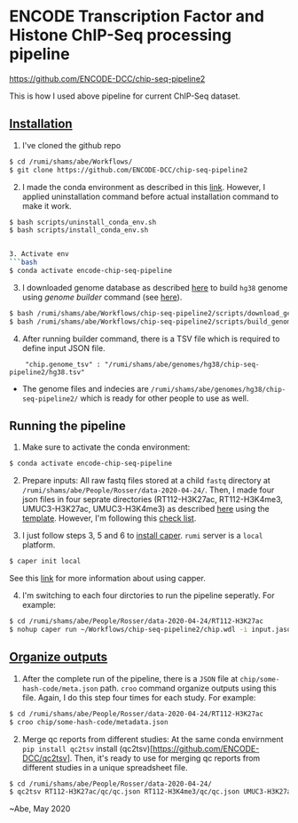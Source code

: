 # **ENCODE Transcription Factor and Histone ChIP-Seq processing pipeline**
https://github.com/ENCODE-DCC/chip-seq-pipeline2

This is how I used above pipeline for current ChIP-Seq dataset. 
## [Installation](https://github.com/ENCODE-DCC/chip-seq-pipeline2#installation)
1. I've cloned the github repo 
```bash
$ cd /rumi/shams/abe/Workflows/
$ git clone https://github.com/ENCODE-DCC/chip-seq-pipeline2
```

2. I made the conda environment as described in this [link](https://github.com/ENCODE-DCC/chip-seq-pipeline2/blob/master/docs/install_conda.md). However, I applied uninstallation command before actual installation command to make it work. 
```bash 
$ bash scripts/uninstall_conda_env.sh
$ bash scripts/install_conda_env.sh


3. Activate env
```bash
$ conda activate encode-chip-seq-pipeline
```
3. I downloaded genome database as described [here](https://github.com/ENCODE-DCC/chip-seq-pipeline2/blob/master/docs/build_genome_database.md) to build `hg38` genome using *genome builder* command (see [here](https://github.com/ENCODE-DCC/chip-seq-pipeline2/blob/master/docs/build_genome_database.md)). 

```bash
$ bash /rumi/shams/abe/Workflows/chip-seq-pipeline2/scripts/download_genome_data.sh hg38 /rumi/shams/abe/genomes/hg38/chip-seq-pipeline2
$ bash /rumi/shams/abe/Workflows/chip-seq-pipeline2/scripts/build_genome_data.sh hg38 /rumi/shams/abe/genomes/hg38/chip-seq-pipeline2
```

4. After running builder command, there is a TSV file which is required to define input JSON file. 
```
    "chip.genome_tsv" : "/rumi/shams/abe/genomes/hg38/chip-seq-pipeline2/hg38.tsv"
```

* The genome files and indecies are `/rumi/shams/abe/genomes/hg38/chip-seq-pipeline2/` which is ready for other people to use as well. 

## Running the pipeline
1. Make sure to activate the conda environment:
```bash
$ conda activate encode-chip-seq-pipeline 
```

2. Prepare inputs:
All raw fastq files stored at a child `fastq` directory at `/rumi/shams/abe/People/Rosser/data-2020-04-24/`. Then, I made four json files in four seprate directories (RT112-H3K27ac, RT112-H3K4me3, UMUC3-H3K27ac, UMUC3-H3K4me3) as described [here](https://github.com/ENCODE-DCC/chip-seq-pipeline2/blob/master/docs/input_short.md) using the [template](https://github.com/ENCODE-DCC/chip-seq-pipeline2/blob/master/example_input_json/template.json). 
However, I'm following this [check list](https://github.com/ENCODE-DCC/chip-seq-pipeline2/blob/master/docs/input_short.md#checklist). 

3. I just follow steps 3, 5 and 6 to [install caper](https://github.com/ENCODE-DCC/caper#installation). `rumi` server is a `local` platform. 

```bash
$ caper init local
```

See this [link](https://github.com/ENCODE-DCC/caper#running-pipelines-on-general-computers) for more information about using capper.

4. I'm switching to each four dirctories to run the pipeline seperatly. For example: 
```bash
$ cd /rumi/shams/abe/People/Rosser/data-2020-04-24/RT112-H3K27ac
$ nohup caper run ~/Workflows/chip-seq-pipeline2/chip.wdl -i input.jason > caper.log
```

## [Organize outputs](https://github.com/ENCODE-DCC/chip-seq-pipeline2#how-to-organize-outputs)
1. After the complete run of the pipeline, there is a `JSON` file at `chip/some-hash-code/meta.json` path. `croo` command organize outputs using this file. Again, I do this step four times for each study. For example:
```bash
$ cd /rumi/shams/abe/People/Rosser/data-2020-04-24/RT112-H3K27ac
$ croo chip/some-hash-code/metadata.json
```

2. Merge qc reports from different studies:
At the same conda envirnment `pip install qc2tsv` install (qc2tsv)[https://github.com/ENCODE-DCC/qc2tsv]. Then, it's ready to use for merging qc reports from different studies in a unique spreadsheet file.
```bash 
$ cd /rumi/shams/abe/People/Rosser/data-2020-04-24/
$ qc2tsv RT112-H3K27ac/qc/qc.json RT112-H3K4me3/qc/qc.json UMUC3-H3K27ac/qc/qc.json UMUC3-H3K4me3/qc/qc.json > spreadsheet.tsv
```

~Abe, May 2020
